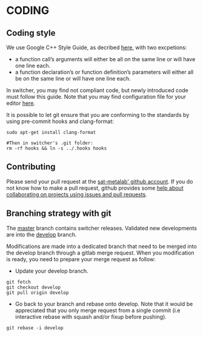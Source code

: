 CODING
======

Coding style
------------

We use Google C++ Style Guide, as decribed [here](https://google.github.io/styleguide/cppguide.html), with two excpetions:
* a function call’s arguments will either be all on the same line or will have one line each. 
* a function declaration’s or function definition’s parameters will either all be on the same line or will have one line each.

In switcher, you may find not compliant code, but newly introduced code must follow this guide. Note that you may find configuration file for your editor [here](https://github.com/google/styleguide).

It is possible to let git ensure that you are conforming to the standards by using pre-commit hooks and clang-format:
~~~~~~~~~~~~~~~~~~~~
sudo apt-get install clang-format

#Then in switcher's .git folder:
rm -rf hooks && ln -s ../.hooks hooks
~~~~~~~~~~~~~~~~~~~~


Contributing
------------

Please send your pull request at the [sat-metalab' github account](https://github.com/sat-metalab/switcher). If you do not know how to make a pull request, github provides some [help about collaborating on projects using issues and pull requests](https://help.github.com/categories/collaborating-on-projects-using-issues-and-pull-requests/).

Branching strategy with git
---------------------------

The [master](https://gitlab.com/sat-metalab/switcher/tree/master) branch contains switcher releases. Validated new developments are into the [develop](https://github.com/sat-metalab/switcher/tree/develop) branch.

Modifications are made into a dedicated branch that need to be merged into the develop branch through a gitlab merge request. When you modification is ready, you need to prepare your merge request as follow:
* Update your develop branch. 
~~~~~~~~~~~~~~~~~~~~
git fetch
git checkout develop
git pull origin develop
~~~~~~~~~~~~~~~~~~~~
* Go back to your branch and rebase onto develop. Note that it would be appreciated that you only merge request from a single commit (i.e interactive rebase with squash and/or fixup before pushing).
~~~~~~~~~~~~~~~~~~~~
git rebase -i develop
~~~~~~~~~~~~~~~~~~~~
